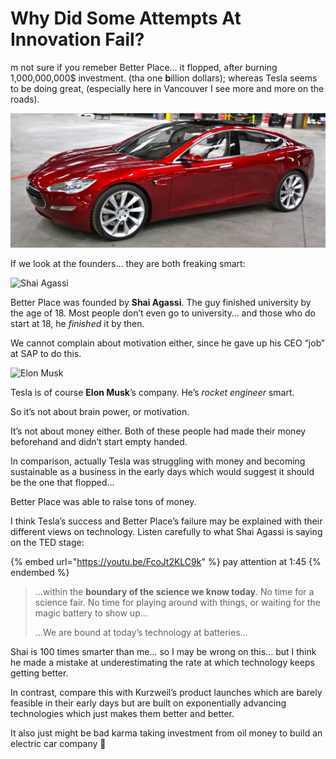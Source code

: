 # Why Did Some Attempts At Innovation Fail?

m not sure if you remeber Better Place… it flopped, after burning 1,000,000,000$ investment. (tha one **b**illion dollars); whereas Tesla seems to be doing great, (especially here in Vancouver I see more and more on the roads).

![](<../.gitbook/assets/image (4) (1) (1) (1).png>)

If we look at the founders… they are both freaking smart:

![Shai Agassi](https://media1-production-mightynetworks.imgix.net/asset/34814288/1644274605089.png?ixlib=rails-0.3.0\&fm=jpg\&q=75\&auto=format\&w=1400\&h=1400\&fit=max\&impolicy=ResizeCrop\&constraint=downsize\&aspect=fit)

Better Place was founded by **Shai Agassi**. The guy finished university by the age of 18. Most people don’t even go to university… and those who do start at 18, he _finished_ it by then.

We cannot complain about motivation either, since he gave up his CEO “job” at SAP to do this.

![Elon Musk](https://media1-production-mightynetworks.imgix.net/asset/34814289/1644274605234.png?ixlib=rails-0.3.0\&fm=jpg\&q=75\&auto=format\&w=1400\&h=1400\&fit=max\&impolicy=ResizeCrop\&constraint=downsize\&aspect=fit)

Tesla is of course **Elon Musk**’s company. He’s _rocket engineer_ smart.

So it’s not about brain power, or motivation.

It’s not about money either. Both of these people had made their money beforehand and didn’t start empty handed.

In comparison, actually Tesla was struggling with money and becoming sustainable as a business in the early days which would suggest it should be the one that flopped…

Better Place was able to raise tons of money.

I think Tesla’s success and Better Place’s failure may be explained with their different views on technology. Listen carefully to what Shai Agassi is saying on the TED stage:

{% embed url="https://youtu.be/FcoJt2KLC9k" %}
pay attention at 1:45
{% endembed %}

> …within the **boundary of the science we know today**. No time for a science fair. No time for playing around with things, or waiting for the magic battery to show up…
>
> …We are bound at today’s technology at batteries…

Shai is 100 times smarter than me… so I may be wrong on this… but I think he made a mistake at underestimating the rate at which technology keeps getting better.

In contrast, compare this with Kurzweil’s product launches which are barely feasible in their early days but are built on exponentially advancing technologies which just makes them better and better.

It also just might be bad karma taking investment from oil money to build an electric car company 🤔
